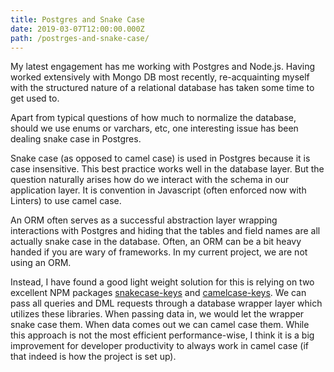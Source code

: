 ```yaml
---
title: Postgres and Snake Case
date: 2019-03-07T12:00:00.000Z
path: /postrges-and-snake-case/
---
```


My latest engagement has me working with Postgres and Node.js. Having worked extensively with Mongo DB most recently, re-acquainting myself with the structured nature of a relational database has taken some time to get used to.

Apart from typical questions of how much to normalize the database, should we use enums or varchars, etc, one interesting issue has been dealing snake case in Postgres.

Snake case (as opposed to camel case) is used in Postgres because it is case insensitive. This best practice works well in the database layer. But the question naturally arises how do we interact with the schema in our application layer. It is convention in Javascript (often enforced now with Linters) to use camel case.

An ORM often serves as a successful abstraction layer wrapping interactions with Postgres and hiding that the tables and field names are all actually snake case in the database. Often, an ORM can be a bit heavy handed if you are wary of frameworks. In my current project, we are not using an ORM.

Instead, I have found a good light weight solution for this is relying on two excellent NPM packages [snakecase-keys](https://www.npmjs.com/package/snakecase-keys) and [camelcase-keys](https://www.npmjs.com/package/camelcase-keys). We can pass all queries and DML requests through a database wrapper layer which utilizes these libraries. When passing data in, we would let the wrapper snake case them. When data comes out we can camel case them. While this approach is not the most efficient performance-wise, I think it is a big improvement for developer productivity to always work in camel case (if that indeed is how the project is set up).

